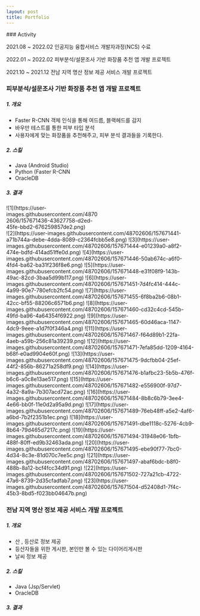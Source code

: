 ```yaml
---
layout: post
title: Portfolio
---
```

<p> ### Activity </p>
<p>2021.08 ~ 2022.02     인공지능 융합서비스 개발자과정(NCS) 수료</p>
<p>2022.01 ~ 2022.02     피부분석/설문조사 기반 화장품 추천 앱 개발 프로젝트</p>
<p>2021.10 ~ 2021.12     전남 지역 명산 정보 제공 서비스 개발 프로젝트</p>

### 피부분석/설문조사 기반 화장품 추천 앱 개발 프로젝트
##### 1.  개요
- Faster R-CNN 객체 인식을 통해 여드름, 블랙헤드를 감지
- 바우만 테스트를 통한 피부 타입 분석
- 사용자에게 맞는 화장품을 추천해주고, 피부 분석 결과들을 기록한다.

##### 2.  스킬
- Java (Android Studio) 
- Python (Faster R-CNN 
- OracleDB

##### 3.  결과

<div style="width:50%">![1](https://user-images.githubusercontent.com/48702606/157671436-43627758-d2ed-45fe-bbd2-676259857de2.png)</div>
![2](https://user-images.githubusercontent.com/48702606/157671441-a71b744a-debe-4dda-8089-c2364fcbb5e8.png)
![3](https://user-images.githubusercontent.com/48702606/157671444-e01239a0-a8f2-474e-bdfd-414ad51ffe0d.png)
![4](https://user-images.githubusercontent.com/48702606/157671446-50ab674c-a6f0-4fd4-ba62-ba31f236f8e6.png)
![5](https://user-images.githubusercontent.com/48702606/157671448-e31f08f9-143b-49ac-82cd-3baa5d99b117.png)
![6](https://user-images.githubusercontent.com/48702606/157671451-7d4fc414-444c-4a99-90e7-780efcb2fc54.png)
![7](https://user-images.githubusercontent.com/48702606/157671455-6f8ba2b6-08b1-42cc-bf55-88206c6571b6.png)
![8](https://user-images.githubusercontent.com/48702606/157671460-cd32c4cd-545b-49fd-ba96-4a64354f6922.png)
![9](https://user-images.githubusercontent.com/48702606/157671465-60d46aca-1147-4dc9-9eee-a1d7f0f346a4.png)
![11](https://user-images.githubusercontent.com/48702606/157671467-f64d89b1-22fa-4aeb-a59b-256c81a39239.png)
![12](https://user-images.githubusercontent.com/48702606/157671471-7efa85dd-1209-4164-b68f-e0ad9904e60f.png)
![13](https://user-images.githubusercontent.com/48702606/157671475-9dcfbb04-25ef-44f2-856b-86271a258df9.png)
![14](https://user-images.githubusercontent.com/48702606/157671476-b1afbc23-5b5b-476f-b6c6-a0c8e13ae517.png)
![15](https://user-images.githubusercontent.com/48702606/157671482-e556900f-97d7-4a32-8a9a-7b307acd72ac.png)
![16](https://user-images.githubusercontent.com/48702606/157671484-8b8c6b79-3ee4-4e66-bb0f-11e0d2a95a9d.png)
![17](https://user-images.githubusercontent.com/48702606/157671489-76eb48ff-a5e2-4af6-a6bd-7b2f2351b1ec.png)
![18](https://user-images.githubusercontent.com/48702606/157671491-dbe1118c-5276-4cb9-8b64-79d465d7217c.png)
![19](https://user-images.githubusercontent.com/48702606/157671494-31948e06-1bfb-488f-80ff-ed9b32463ada.png)
![20](https://user-images.githubusercontent.com/48702606/157671495-ebe90f77-7bc0-4d34-8c3e-81d070c7ee5c.png)
![21](https://user-images.githubusercontent.com/48702606/157671497-abaf6bdc-b8f0-488b-8a12-bcf4fcc34d91.png)
![22](https://user-images.githubusercontent.com/48702606/157671502-727a21cb-4722-47a6-8739-2d35cfadfab7.png)
![23](https://user-images.githubusercontent.com/48702606/157671504-d52408d1-7f4c-45b3-8bd5-f023bb04647b.png)


### 전남 지역 명산 정보 제공 서비스 개발 프로젝트
##### 1.  개요
- 산 , 등산로 정보 제공
- 등산자들을 위한 게시판, 본인만 볼 수 있는 다이어리게시판
- 날씨 정보 제공

##### 2.  스킬
- Java (Jsp/Servlet) 
- OracleDB

##### 3.  결과

